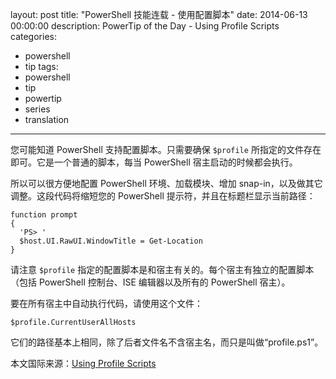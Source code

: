 layout: post
title: "PowerShell 技能连载 - 使用配置脚本"
date: 2014-06-13 00:00:00
description: PowerTip of the Day - Using Profile Scripts
categories:
- powershell
- tip
tags:
- powershell
- tip
- powertip
- series
- translation
---
您可能知道 PowerShell 支持配置脚本。只需要确保 `$profile` 所指定的文件存在即可。它是一个普通的脚本，每当 PowerShell 宿主启动的时候都会执行。

所以可以很方便地配置 PowerShell 环境、加载模块、增加 snap-in，以及做其它调整。这段代码将缩短您的 PowerShell 提示符，并且在标题栏显示当前路径：

    function prompt
    {
      'PS> '
      $host.UI.RawUI.WindowTitle = Get-Location
    } 

请注意 `$profile` 指定的配置脚本是和宿主有关的。每个宿主有独立的配置脚本（包括 PowerShell 控制台、ISE 编辑器以及所有的 PowerShell 宿主）。

要在所有宿主中自动执行代码，请使用这个文件：

    $profile.CurrentUserAllHosts 
    
它们的路径基本上相同，除了后者文件名不含宿主名，而只是叫做“profile.ps1”。

<!--more-->
本文国际来源：[Using Profile Scripts](http://community.idera.com/powershell/powertips/b/tips/posts/using-profile-scripts)
